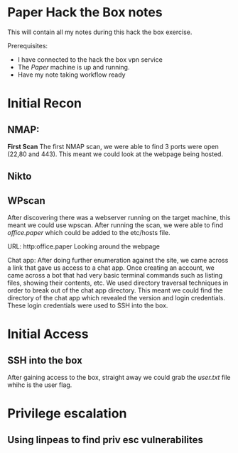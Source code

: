 # Paper Hack the Box notes
This will contain all my notes during this hack the box exercise.

Prerequisites:
- I have connected to the hack the box vpn service
- The *Paper* machine is up and running.
- Have my note taking workflow ready



# Initial Recon
## NMAP:
**First Scan**
The first NMAP scan, we were able to find 3 ports were open (22,80 and 443). This meant we could look at the webpage being hosted.
## Nikto
## WPscan
After discovering there was a webserver running on the target machine, this meant we could use wpscan. After running the scan, we were able to find *office.paper* which could be added to the etc/hosts file. 

URL: http:office.paper 
Looking around the webpage



Chat app:
After doing further enumeration against the site, we came across a link that gave us access to a chat app. Once creating an account, we came across a bot that had very basic terminal commands such as listing files, showing their contents, etc. We used directory traversal techniques in order to break out of the chat app directory. This meant we could find the directory of the chat app which revealed the version and login credentials. These login credentials were used to SSH into the box.
# Initial Access
## SSH into the box
After gaining access to the box, straight away we could grab the *user.txt* file whihc is the user flag. 

# Privilege escalation
## Using linpeas to find priv esc vulnerabilites















